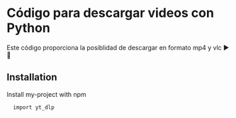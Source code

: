 
# Código para descargar videos con Python

Este código proporciona la posiblidad de descargar en formato mp4 y vlc  ▶️ 🔴
## Installation

Install my-project with npm

```bash
  import yt_dlp 
```
    
